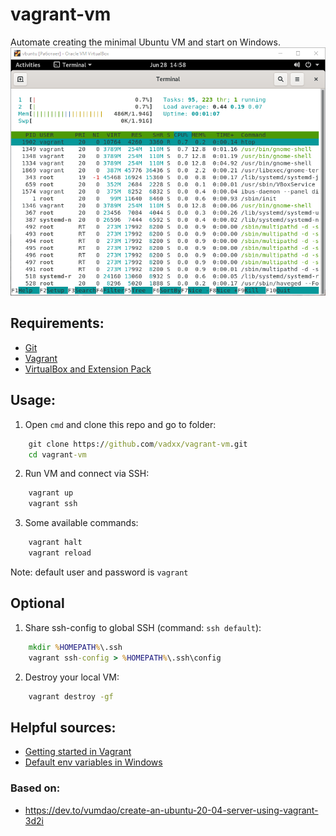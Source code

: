 # vagrant-vm
Automate creating the minimal Ubuntu VM and start on Windows.  
![HTOP](./htop.png)


## Requirements:
* [Git](https://git-scm.com/download/win)
* [Vagrant](https://www.vagrantup.com/downloads)
* [VirtualBox and Extension Pack](https://www.virtualbox.org/wiki/Downloads)

## Usage:
1. Open `cmd` and clone this repo and go to folder:
```cmd
    git clone https://github.com/vadxx/vagrant-vm.git
    cd vagrant-vm
```

2. Run VM and connect via SSH:
```cmd
    vagrant up
    vagrant ssh
```

3. Some available commands:
```cmd
    vagrant halt
    vagrant reload
```

Note: default user and password is `vagrant`

## Optional
1. Share ssh-config to global SSH (command: `ssh default`):
```cmd
    mkdir %HOMEPATH%\.ssh
    vagrant ssh-config > %HOMEPATH%\.ssh\config
```

2. Destroy your local VM:
```cmd
    vagrant destroy -gf
```

## Helpful sources:
* [Getting started in Vagrant](https://learn.hashicorp.com/collections/vagrant/getting-started)
* [Default env variables in Windows](https://www.computerhope.com/issues/ch000088.htm)


### Based on:
* https://dev.to/vumdao/create-an-ubuntu-20-04-server-using-vagrant-3d2i
